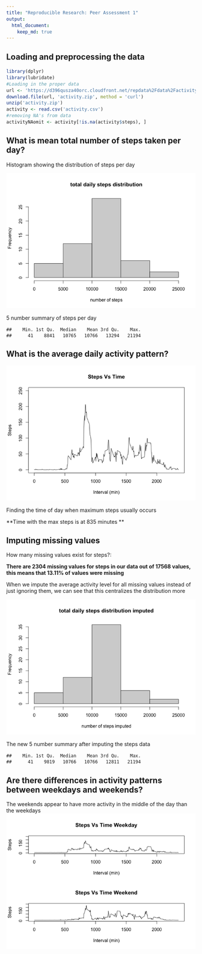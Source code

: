 ```yaml
---
title: "Reproducible Research: Peer Assessment 1"
output: 
  html_document:
    keep_md: true
---
```


## Loading and preprocessing the data

```r
library(dplyr)
library(lubridate)
#Loading in the proper data
url <- 'https://d396qusza40orc.cloudfront.net/repdata%2Fdata%2Factivity.zip'
download.file(url, 'activity.zip', method = 'curl')
unzip('activity.zip')
activity <- read.csv('activity.csv')
#removing NA's from data
activityNAomit <- activity[!is.na(activity$steps), ]
```
## What is mean total number of steps taken per day?
Histogram showing the distribution of steps per day 

![](PA1_template_files/figure-html/unnamed-chunk-2-1.png)<!-- -->


5 number summary of steps per day

```
##    Min. 1st Qu.  Median    Mean 3rd Qu.    Max. 
##      41    8841   10765   10766   13294   21194
```
## What is the average daily activity pattern?
![](PA1_template_files/figure-html/unnamed-chunk-4-1.png)<!-- -->


Finding the time of day when maximum steps usually occurs

**Time with the max steps is at 835 minutes **


## Imputing missing values
How many missing values exist for steps?:

**There are 2304 missing values for steps in our data out of 17568 values, this means that 13.11% of values were missing**

When we impute the average activity level for all missing values instead of just ignoring them, we can see that this centralizes the distribution more

![](PA1_template_files/figure-html/unnamed-chunk-7-1.png)<!-- -->


The new 5 number summary after imputing the steps data

```
##    Min. 1st Qu.  Median    Mean 3rd Qu.    Max. 
##      41    9819   10766   10766   12811   21194
```
## Are there differences in activity patterns between weekdays and weekends?
The weekends appear to have more activity in the middle of the day than the weekdays
![](PA1_template_files/figure-html/unnamed-chunk-9-1.png)<!-- -->

